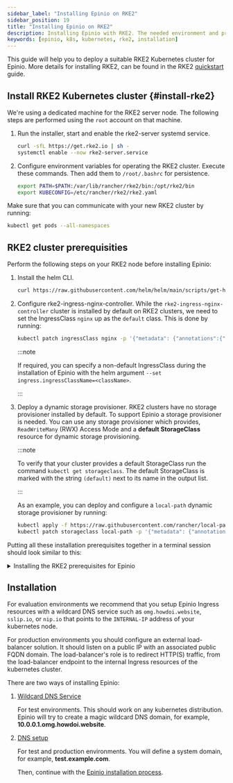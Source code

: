 ```yaml
---
sidebar_label: "Installing Epinio on RKE2"
sidebar_position: 19
title: "Installing Epinio on RKE2"
description: Installing Epinio with RKE2. The needed environment and prerequisites.
keywords: [epinio, k8s, kubernetes, rke2, installation]
---
```


This guide will help you to deploy a suitable RKE2 Kubernetes cluster for Epinio.
More details for installing RKE2, can be found in the RKE2 [quickstart](https://docs.rke2.io/install/quickstart/) guide.

## Install RKE2 Kubernetes cluster {#install-rke2}

We're using a dedicated machine for the RKE2 server node.
The following steps are performed using the `root` account on that machine.

1. Run the installer, start and enable the rke2-server systemd service.

    ```bash
    curl -sfL https://get.rke2.io | sh -
    systemctl enable --now rke2-server.service
    ```

1. Configure environment variables for operating the RKE2 cluster.
    Execute these commands. Then add them to `/root/.bashrc` for persistence.

    ```bash
    export PATH=$PATH:/var/lib/rancher/rke2/bin:/opt/rke2/bin
    export KUBECONFIG=/etc/rancher/rke2/rke2.yaml
    ```

Make sure that you can communicate with your new RKE2 cluster by running:

```bash
kubectl get pods --all-namespaces
```

## RKE2 cluster prerequisities

Perform the following steps on your RKE2 node before installing Epinio:

1. Install the helm CLI.

    ```bash
    curl https://raw.githubusercontent.com/helm/helm/main/scripts/get-helm-3 | bash
    ```

1. Configure rke2-ingress-nginx-controller.
    While the `rke2-ingress-nginx-controller` cluster is installed by default on RKE2 clusters, we need to set the IngressClass `nginx` up as the `default` class.
    This is done by running:

    ```bash
    kubectl patch ingressClass nginx -p '{"metadata": {"annotations":{"ingressclass.kubernetes.io/is-default-class": "true"}}}'
    ```

    :::note

    If required, you can specify a non-default IngressClass during the installation of Epinio with the helm argument `--set ingress.ingressClassName=<className>`.

    :::

1. Deploy a dynamic storage provisioner.
    RKE2 clusters have no storage provisioner installed by default.
    To support Epinio a storage provisioner is needed.
    You can use any storage provisioner which provides, `ReadWriteMany` (RWX) Access Mode and a **default StorageClass** resource for dynamic storage provisioning.

    :::note

    To verify that your cluster provides a default StorageClass run the command  `kubectl get storageclass`. The default StorageClass is marked with the string `(default)` next to its name in the output list.

    :::

    As an example, you can deploy and configure a `local-path` dynamic storage provisioner by running:

    ```bash
    kubectl apply -f https://raw.githubusercontent.com/rancher/local-path-provisioner/master/deploy/local-path-storage.yaml
    kubectl patch storageclass local-path -p '{"metadata": {"annotations":{"storageclass.kubernetes.io/is-default-class":"true"}}}'
    ```

Putting all these installation prerequisites together in a terminal session should look similar to this:

<details>

<summary>Installing the RKE2 prerequisites for Epinio</summary>

![](/img/rke2.gif)

</details>

## Installation

For evaluation environments we recommend that you setup Epinio Ingress resources with a wildcard DNS service such as `omg.howdoi.website`, `sslip.io`, or `nip.io` that points to the `INTERNAL-IP` address of your kubernetes node.

For production environments you should configure an external load-balancer solution.
It should listen on a public IP with an associated public FQDN domain.
The load-balancer's role is to redirect HTTP(S) traffic, from the load-balancer endpoint to the internal Ingress resources of the kubernetes cluster.

There are two ways of installing Epinio:

1. [Wildcard DNS Service](../../installation/wildcardDNS_setup.md)

    For test environments.
    This should work on any kubernetes distribution.
    Epinio will try to create a magic wildcard DNS domain, for example, **10.0.0.1.omg.howdoi.website**.

1. [DNS setup](../../installation/dns_setup.md)

    For test and production environments.
    You will define a system domain, for example, **test.example.com**.

    Then, continue with the [Epinio installation process](../../installation/install_epinio.md).
